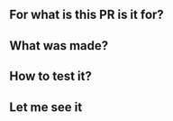 ## For what is this PR is it for?

<!-- That place is for you to write what was the motivation for doing this task. Usually, this question can be answered by reading the Jira task. To help you, imagine yourself having to explain the task to a non-technical person. -->

## What was made?

<!-- In this section, you have to write what was made by you to solve that problem, or to implement that feature. Use this space to explain to your technical colleagues what you did to get things done. -->

## How to test it?

<!-- Here is the most important part of the PR. You have to write here how your technical teammate will test this. That can be a sequence of steps, a phrase with all necessary information. Whatever you choose, make sure that you provide all the information to test your task. -->

## Let me see it

<!-- That is a part to let your PR shine. The evidence! For sure you will help the person that is reviewing your PR putting an image, a screenshot, a terminal output, a link to someplace that is related to the task, before and after photos, or something like that. Those things help a lot the person to understand what you did, don’t miss that chance! -->